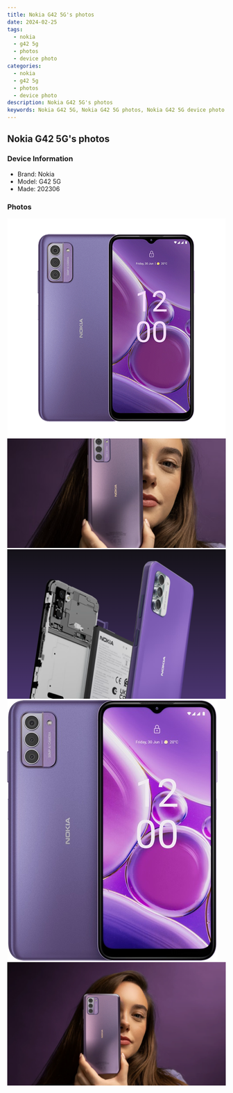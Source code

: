```yaml
---
title: Nokia G42 5G's photos
date: 2024-02-25
tags: 
  - nokia
  - g42 5g
  - photos
  - device photo
categories: 
  - nokia
  - g42 5g
  - photos
  - device photo
description: Nokia G42 5G's photos
keywords: Nokia G42 5G, Nokia G42 5G photos, Nokia G42 5G device photo
---
```


## Nokia G42 5G's photos

### Device Information

- Brand: Nokia
- Model: G42 5G
- Made: 202306

### Photos

![/images/best-assets/devices/nokia/nokia-g42-5g/1.jpg](/images/best-assets/devices/nokia/nokia-g42-5g/1.jpg)
![/images/best-assets/devices/nokia/nokia-g42-5g/2.jpg](/images/best-assets/devices/nokia/nokia-g42-5g/2.jpg)
![/images/best-assets/devices/nokia/nokia-g42-5g/3.jpg](/images/best-assets/devices/nokia/nokia-g42-5g/3.jpg)
![/images/best-assets/devices/nokia/nokia-g42-5g/4.jpg](/images/best-assets/devices/nokia/nokia-g42-5g/4.jpg)
![/images/best-assets/devices/nokia/nokia-g42-5g/5.jpg](/images/best-assets/devices/nokia/nokia-g42-5g/5.jpg)
